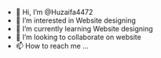 - 👋 Hi, I’m @Huzaifa4472
- 👀 I’m interested in Website designing
- 🌱 I’m currently learning Website designing
- 💞️ I’m looking to collaborate on website
- 📫 How to reach me ...

<!---
Huzaifa4472/Huzaifa4472 is a ✨ special ✨ repository because its `README.md` (this file) appears on your GitHub profile.
You can click the Preview link to take a look at your changes.
--->
